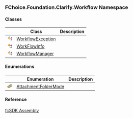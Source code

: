 ﻿### FChoice.Foundation.Clarify.Workflow Namespace

#### Classes

|   | Class | Description |
| --- | --- | --- |
| ![Class](dotnetimages/Class.png) | [WorkflowException](fcSDK~FChoice.Foundation.Clarify.Workflow.WorkflowException.md) |   |
| ![Class](dotnetimages/Class.png) | [WorkFlowInfo](fcSDK~FChoice.Foundation.Clarify.Workflow.WorkFlowInfo.md) |   |
| ![Class](dotnetimages/Class.png) | [WorkflowManager](fcSDK~FChoice.Foundation.Clarify.Workflow.WorkflowManager.md) |   |

#### Enumerations

|   | Enumeration | Description |
| --- | --- | --- |
| ![Enumeration](dotnetimages/Enumeration.png) | [AttachmentFolderMode](fcSDK~FChoice.Foundation.Clarify.Workflow.AttachmentFolderMode.md) |   |

#### Reference

[fcSDK Assembly](fcSDK.md)